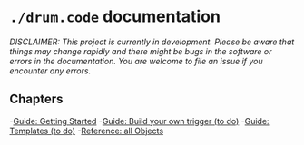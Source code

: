 
# `./drum.code` documentation

*DISCLAIMER: This project is currently in development. Please be aware that things may change rapidly and there might be bugs in the software or errors in the documentation. You are welcome to file an issue if you encounter any errors.*

## Chapters

-[Guide: Getting Started](./1-getting-started.md)
-[Guide: Build your own trigger (to do)]()
-[Guide: Templates (to do)]()
-[Reference: all Objects](./reference.md)
